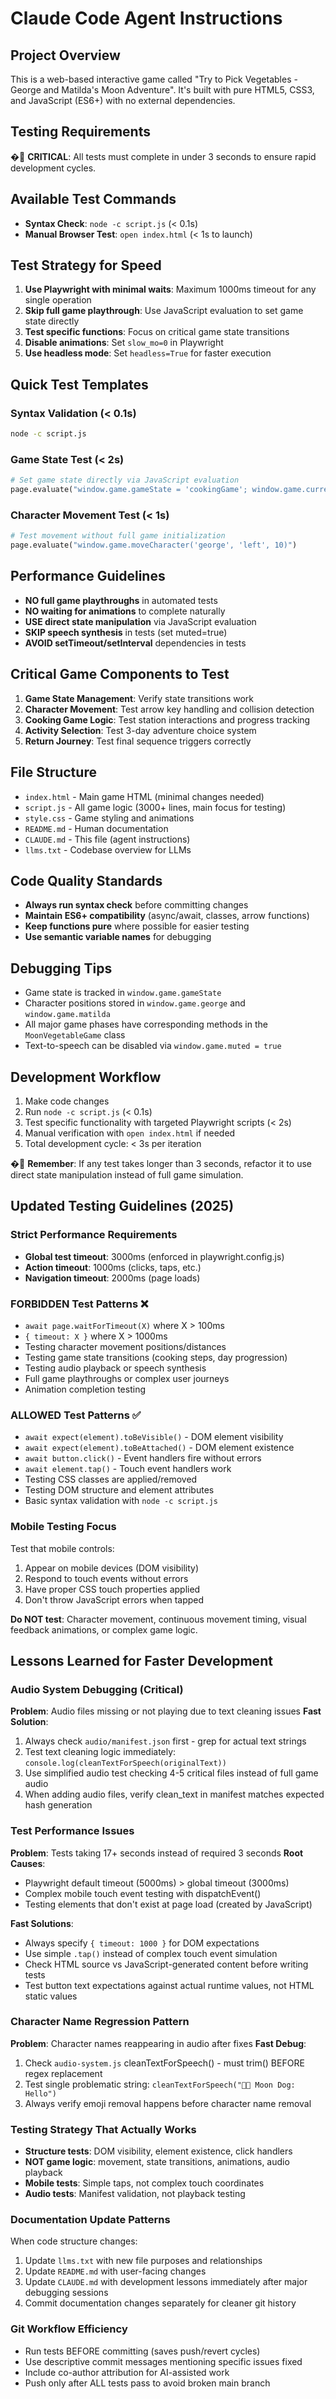 # Claude Code Agent Instructions

## Project Overview
This is a web-based interactive game called "Try to Pick Vegetables - George and Matilda's Moon Adventure". It's built with pure HTML5, CSS3, and JavaScript (ES6+) with no external dependencies.

## Testing Requirements
� **CRITICAL**: All tests must complete in under 3 seconds to ensure rapid development cycles.

## Available Test Commands
- **Syntax Check**: `node -c script.js` (< 0.1s)
- **Manual Browser Test**: `open index.html` (< 1s to launch)

## Test Strategy for Speed
1. **Use Playwright with minimal waits**: Maximum 1000ms timeout for any single operation
2. **Skip full game playthrough**: Use JavaScript evaluation to set game state directly
3. **Test specific functions**: Focus on critical game state transitions
4. **Disable animations**: Set `slow_mo=0` in Playwright
5. **Use headless mode**: Set `headless=True` for faster execution

## Quick Test Templates

### Syntax Validation (< 0.1s)
```bash
node -c script.js
```

### Game State Test (< 2s)
```python
# Set game state directly via JavaScript evaluation
page.evaluate("window.game.gameState = 'cookingGame'; window.game.currentCookingStep = 'washing'")
```

### Character Movement Test (< 1s)
```python
# Test movement without full game initialization
page.evaluate("window.game.moveCharacter('george', 'left', 10)")
```

## Performance Guidelines
- **NO full game playthroughs** in automated tests
- **NO waiting for animations** to complete naturally
- **USE direct state manipulation** via JavaScript evaluation
- **SKIP speech synthesis** in tests (set muted=true)
- **AVOID setTimeout/setInterval** dependencies in tests

## Critical Game Components to Test
1. **Game State Management**: Verify state transitions work
2. **Character Movement**: Test arrow key handling and collision detection
3. **Cooking Game Logic**: Test station interactions and progress tracking
4. **Activity Selection**: Test 3-day adventure choice system
5. **Return Journey**: Test final sequence triggers correctly

## File Structure
- `index.html` - Main game HTML (minimal changes needed)
- `script.js` - All game logic (3000+ lines, main focus for testing)
- `style.css` - Game styling and animations
- `README.md` - Human documentation
- `CLAUDE.md` - This file (agent instructions)
- `llms.txt` - Codebase overview for LLMs

## Code Quality Standards
- **Always run syntax check** before committing changes
- **Maintain ES6+ compatibility** (async/await, classes, arrow functions)
- **Keep functions pure** where possible for easier testing
- **Use semantic variable names** for debugging

## Debugging Tips
- Game state is tracked in `window.game.gameState`
- Character positions stored in `window.game.george` and `window.game.matilda`
- All major game phases have corresponding methods in the `MoonVegetableGame` class
- Text-to-speech can be disabled via `window.game.muted = true`

## Development Workflow
1. Make code changes
2. Run `node -c script.js` (< 0.1s)
3. Test specific functionality with targeted Playwright scripts (< 2s)
4. Manual verification with `open index.html` if needed
5. Total development cycle: < 3s per iteration

� **Remember**: If any test takes longer than 3 seconds, refactor it to use direct state manipulation instead of full game simulation.

## Updated Testing Guidelines (2025)

### Strict Performance Requirements
- **Global test timeout**: 3000ms (enforced in playwright.config.js)
- **Action timeout**: 1000ms (clicks, taps, etc.)
- **Navigation timeout**: 2000ms (page loads)

### FORBIDDEN Test Patterns ❌
- `await page.waitForTimeout(X)` where X > 100ms
- `{ timeout: X }` where X > 1000ms
- Testing character movement positions/distances
- Testing game state transitions (cooking steps, day progression)
- Testing audio playback or speech synthesis
- Full game playthroughs or complex user journeys
- Animation completion testing

### ALLOWED Test Patterns ✅
- `await expect(element).toBeVisible()` - DOM element visibility
- `await expect(element).toBeAttached()` - DOM element existence
- `await button.click()` - Event handlers fire without errors
- `await element.tap()` - Touch event handlers work
- Testing CSS classes are applied/removed
- Testing DOM structure and element attributes
- Basic syntax validation with `node -c script.js`

### Mobile Testing Focus
Test that mobile controls:
1. Appear on mobile devices (DOM visibility)
2. Respond to touch events without errors
3. Have proper CSS touch properties applied
4. Don't throw JavaScript errors when tapped

**Do NOT test**: Character movement, continuous movement timing, visual feedback animations, or complex game logic.

## Lessons Learned for Faster Development

### Audio System Debugging (Critical)
**Problem**: Audio files missing or not playing due to text cleaning issues
**Fast Solution**:
1. Always check `audio/manifest.json` first - grep for actual text strings
2. Test text cleaning logic immediately: `console.log(cleanTextForSpeech(originalText))`
3. Use simplified audio test checking 4-5 critical files instead of full game audio
4. When adding audio files, verify clean_text in manifest matches expected hash generation

### Test Performance Issues  
**Problem**: Tests taking 17+ seconds instead of required 3 seconds
**Root Causes**:
- Playwright default timeout (5000ms) > global timeout (3000ms) 
- Complex mobile touch event testing with dispatchEvent()
- Testing elements that don't exist at page load (created by JavaScript)

**Fast Solutions**:
- Always specify `{ timeout: 1000 }` for DOM expectations
- Use simple `.tap()` instead of complex touch event simulation
- Check HTML source vs JavaScript-generated content before writing tests
- Test button text expectations against actual runtime values, not HTML static values

### Character Name Regression Pattern
**Problem**: Character names reappearing in audio after fixes
**Fast Debug**: 
1. Check `audio-system.js` cleanTextForSpeech() - must trim() BEFORE regex replacement
2. Test single problematic string: `cleanTextForSpeech("🐕‍🦺 Moon Dog: Hello")`
3. Always verify emoji removal happens before character name removal

### Testing Strategy That Actually Works
- **Structure tests**: DOM visibility, element existence, click handlers
- **NOT game logic**: movement, state transitions, animations, audio playback  
- **Mobile tests**: Simple taps, not complex touch coordinates
- **Audio tests**: Manifest validation, not playback testing

### Documentation Update Patterns
When code structure changes:
1. Update `llms.txt` with new file purposes and relationships
2. Update `README.md` with user-facing changes
3. Update `CLAUDE.md` with development lessons immediately after major debugging sessions
4. Commit documentation changes separately for cleaner git history

### Git Workflow Efficiency  
- Run tests BEFORE committing (saves push/revert cycles)
- Use descriptive commit messages mentioning specific issues fixed
- Include co-author attribution for AI-assisted work
- Push only after ALL tests pass to avoid broken main branch
